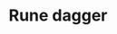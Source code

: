 ---
layout: item
title: Rune dagger
item-id: 1213
datatable: true
id: 1213
name: "Rune dagger"
monsters:
  - id: 2085
    name: "Ice giant"
    combat_level: 53
    wiki_url: "https://oldschool.runescape.wiki/w/Ice_giant#Level_53"
    drops:
      - quantity: "1"
        rarity: 0.0078125
    image: "https://oldschool.runescape.wiki/images/9/96/Ice_giant.png?20915"
---